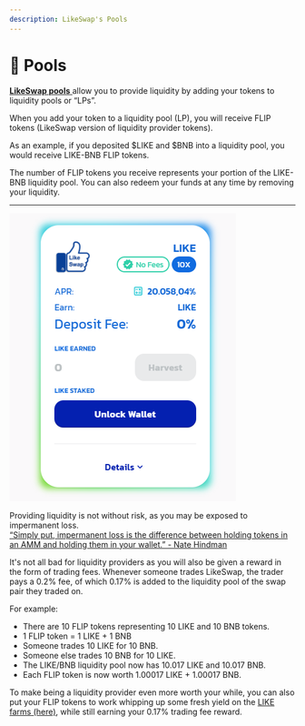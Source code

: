 ```yaml
---
description: LikeSwap's Pools
---
```


# 💸 Pools

[**LikeSwap pools** ](https://app.likeswap.org/#/pool)allow you to provide liquidity by adding your tokens to liquidity pools or “LPs”.

When you add your token to a liquidity pool (LP), you will receive FLIP tokens (LikeSwap version of liquidity provider tokens).

As an example, if you deposited $LIKE and $BNB into a liquidity pool, you would receive LIKE-BNB FLIP tokens.

The number of FLIP tokens you receive represents your portion of the LIKE-BNB liquidity pool. You can also redeem your funds at any time by removing your liquidity.

***

![LikeSwap Pools UI](../.gitbook/assets/pools.png)

Providing liquidity is not without risk, as you may be exposed to impermanent loss.\
[“Simply put, impermanent loss is the difference between holding tokens in an AMM and holding them in your wallet.” - Nate Hindman](https://blog.bancor.network/beginners-guide-to-getting-rekt-by-impermanent-loss-7c9510cb2f22)

It's not all bad for liquidity providers as you will also be given a reward in the form of trading fees. Whenever someone trades LikeSwap, the trader pays a 0.2% fee, of which 0.17% is added to the liquidity pool of the swap pair they traded on.

For example:

* There are 10 FLIP tokens representing 10 LIKE and 10 BNB tokens.
* 1 FLIP token = 1 LIKE + 1 BNB
* Someone trades 10 LIKE for 10 BNB.
* Someone else trades 10 BNB for 10 LIKE.
* The LIKE/BNB liquidity pool now has 10.017 LIKE and 10.017 BNB.
* Each FLIP token is now worth 1.00017 LIKE + 1.00017 BNB.

To make being a liquidity provider even more worth your while, you can also put your FLIP tokens to work whipping up some fresh yield on the [LIKE farms (here)](https://likeswap.org/farms), while still earning your 0.17% trading fee reward.
